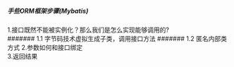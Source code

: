##### 手些ORM框架步骤(Mybatis)
1.接口既然不能被实例化？那么我们是怎么实现能够调用的?   
####### 1.1 字节码技术虚拟生成子类，调用接口方法
####### 1.2 匿名内部类方式
2.参数如何和接口绑定    
3.返回结果